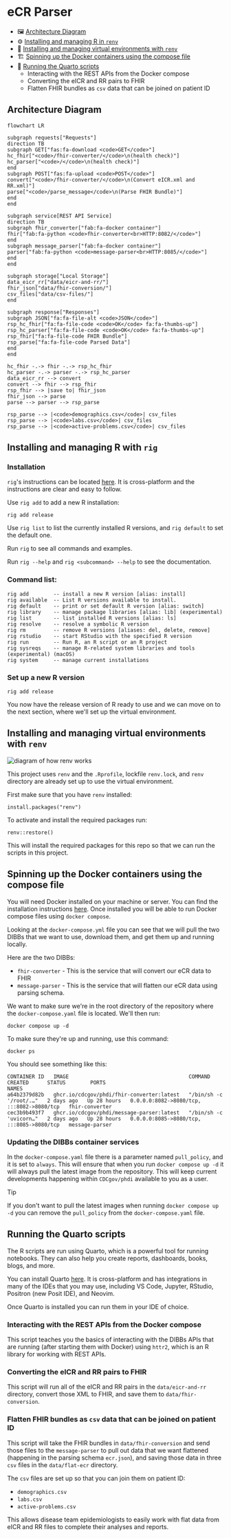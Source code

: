 # eCR Parser

- 🖼️ <a href="#id-diagram">Architecture Diagram</a>
- ⚙️ <a href="#id-rig">Installing and managing R in `renv`</a>
- 👷 <a href="#id-renv">Installing and managing virtual environments with `renv`</a>
- 🏗️ <a href="#id-docker">Spinning up the Docker containers using the compose file</a>
- 📃 <a href="#id-scripts">Running the Quarto scripts</a>
  - Interacting with the REST APIs from the Docker compose
  - Converting the eICR and RR pairs to FHIR
  - Flatten FHIR bundles as `csv` data that can be joined on patient ID

## Architecture Diagram <a id="id-diagram">

```mermaid
flowchart LR

subgraph requests["Requests"]
direction TB
subgraph GET["fas:fa-download <code>GET</code>"]
hc_fhir["<code>/fhir-converter/</code>\n(health check)"]
hc_parser["<code>/</code>\n(health check)"]
end
subgraph POST["fas:fa-upload <code>POST</code>"]
convert["<code>/fhir-converter/</code>\n(Convert eICR.xml and RR.xml)"]
parse["<code>/parse_message</code>\n(Parse FHIR Bundle)"]
end
end

subgraph service[REST API Service]
direction TB
subgraph fhir_converter["fab:fa-docker container"]
fhir["fab:fa-python <code>fhir-converter<br>HTTP:8082/</code>"]
end
subgraph message_parser["fab:fa-docker container"]
parser["fab:fa-python <code>message-parser<br>HTTP:8085/</code>"]
end
end

subgraph storage["Local Storage"]
data_eicr_rr["data/eicr-and-rr/"]
fhir_json["data/fhir-conversion/"]
csv_files["data/csv-files/"]
end

subgraph response["Responses"]
subgraph JSON["fa:fa-file-alt <code>JSON</code>"]
rsp_hc_fhir["fa:fa-file-code <code>OK</code> fa:fa-thumbs-up"]
rsp_hc_parser["fa:fa-file-code <code>OK</code> fa:fa-thumbs-up"]
rsp_fhir["fa:fa-file-code FHIR Bundle"]
rsp_parse["fa:fa-file-code Parsed Data"]
end
end

hc_fhir -.-> fhir -.-> rsp_hc_fhir
hc_parser -.-> parser -.-> rsp_hc_parser
data_eicr_rr --> convert
convert --> fhir --> rsp_fhir
rsp_fhir --> |save to| fhir_json
fhir_json --> parse
parse --> parser --> rsp_parse

rsp_parse --> |<code>demographics.csv</code>| csv_files
rsp_parse --> |<code>labs.csv</code>| csv_files
rsp_parse --> |<code>active-problems.csv</code>| csv_files
```

## Installing and managing R with `rig` <a id="id-rig">

### Installation

`rig`'s instructions can be located [here](https://github.com/r-lib/rig?tab=readme-ov-file#id-installation). It is cross-platform and the instructions are clear and easy to follow.

Use `rig add` to add a new R installation:

    rig add release

Use `rig list` to list the currently installed R versions, and
`rig default` to set the default one.

Run `rig` to see all commands and examples.

Run `rig --help` and `rig <subcommand> --help` to see the documentation.

### Command list:

    rig add        -- install a new R version [alias: install]
    rig available  -- List R versions available to install.
    rig default    -- print or set default R version [alias: switch]
    rig library    -- manage package libraries [alias: lib] (experimental)
    rig list       -- list installed R versions [alias: ls]
    rig resolve    -- resolve a symbolic R version
    rig rm         -- remove R versions [aliases: del, delete, remove]
    rig rstudio    -- start RStudio with the specified R version
    rig run        -- Run R, an R script or an R project
    rig sysreqs    -- manage R-related system libraries and tools (experimental) (macOS)
    rig system     -- manage current installations

### Set up a new R version

    rig add release

You now have the release version of R ready to use and we can move on to the next section, where we'll set up the virtual environment.

## Installing and managing virtual environments with `renv` <a id="id-renv">

![diagram of how renv works](https://rstudio.github.io/renv/articles/renv.png)

This project uses `renv` and the `.Rprofile`, lockfile `renv.lock`, and `renv` directory are already set up to use the virtual environment.

First make sure that you have `renv` installed:

    install.packages("renv")

To activate and install the required packages run:

    renv::restore()

This will install the required packages for this repo so that we can run the scripts in this project.

## Spinning up the Docker containers using the compose file <a id="id-docker">

You will need Docker installed on your machine or server. You can find the installation instructions [here](https://docs.docker.com/engine/install/). Once installed you will be able to run Docker compose files using `docker compose`.

Looking at the `docker-compose.yml` file you can see that we will pull the two DIBBs that we want to use, download them, and get them up and running locally.

Here are the two DIBBs:

- `fhir-converter` - This is the service that will convert our eCR data to FHIR
- `message-parser` - This is the service that will flatten our eCR data using parsing schema.

We want to make sure we're in the root directory of the repository where the `docker-compose.yaml` file is located. We'll then run:

    docker compose up -d

To make sure they're up and running, use this command:

    docker ps

You should see something like this:

    CONTAINER ID   IMAGE                                       COMMAND                  CREATED      STATUS        PORTS                                       NAMES
    a64b2379d82b   ghcr.io/cdcgov/phdi/fhir-converter:latest   "/bin/sh -c '/root/.…"   2 days ago   Up 28 hours   0.0.0.0:8082->8080/tcp, :::8082->8080/tcp   fhir-converter
    cec3b9b493f7   ghcr.io/cdcgov/phdi/message-parser:latest   "/bin/sh -c 'uvicorn…"   2 days ago   Up 28 hours   0.0.0.0:8085->8080/tcp, :::8085->8080/tcp   message-parser

### Updating the DIBBs container services

In the `docker-compose.yaml` file there is a parameter named `pull_policy`, and it is set to `always`. This will ensure that when you run `docker compose up -d` it will always pull the latest image from the repository. This will keep current developments happening within `CDCgov/phdi` available to you as a user.

> [!TIP]
> If you don't want to pull the latest images when running `docker compose up -d` you can remove the `pull_policy` from the `docker-compose.yaml` file.

## Running the Quarto scripts <a id="id-scripts">

The R scripts are run using Quarto, which is a powerful tool for running notebooks. They can also help you create reports, dashboards, books, blogs, and more.

You can install Quarto [here](https://quarto.org/docs/get-started/). It is cross-platform and has integrations in many of the IDEs that you may use, including VS Code, Jupyter, RStudio, Positron (new Posit IDE), and Neovim.

Once Quarto is installed you can run them in your IDE of choice.

### Interacting with the REST APIs from the Docker compose

This script teaches you the basics of interacting with the DIBBs APIs that are running (after starting them with Docker) using `httr2`, which is an R library for working with REST APIs.

### Converting the eICR and RR pairs to FHIR

This script will run all of the eICR and RR pairs in the `data/eicr-and-rr` directory, convert those XML to FHIR, and save them to `data/fhir-conversion`.

### Flatten FHIR bundles as `csv` data that can be joined on patient ID

This script will take the FHIR bundles in `data/fhir-conversion` and send those files to the `message-parser` to pull out data that we want flattened (happening in the parsing schema `ecr.json`), and saving those data in three `csv` files in the `data/flat-ecr` directory.

The `csv` files are set up so that you can join them on patient ID:

- `demographics.csv`
- `labs.csv`
- `active-problems.csv`

This allows disease team epidemiologists to easily work with flat data from eICR and RR files to complete their analyses and reports.
